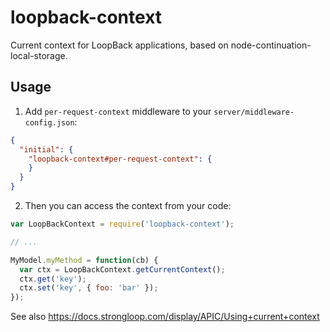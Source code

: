 # loopback-context

Current context for LoopBack applications, based on
node-continuation-local-storage.

## Usage

1) Add `per-request-context` middleware to your
`server/middleware-config.json`:

```json
{
  "initial": {
    "loopback-context#per-request-context": {
    }
  }
}
```

2) Then you can access the context from your code:

```js
var LoopBackContext = require('loopback-context');

// ...

MyModel.myMethod = function(cb) {
  var ctx = LoopBackContext.getCurrentContext();
  ctx.get('key');
  ctx.set('key', { foo: 'bar' });
});
```

See also https://docs.strongloop.com/display/APIC/Using+current+context
